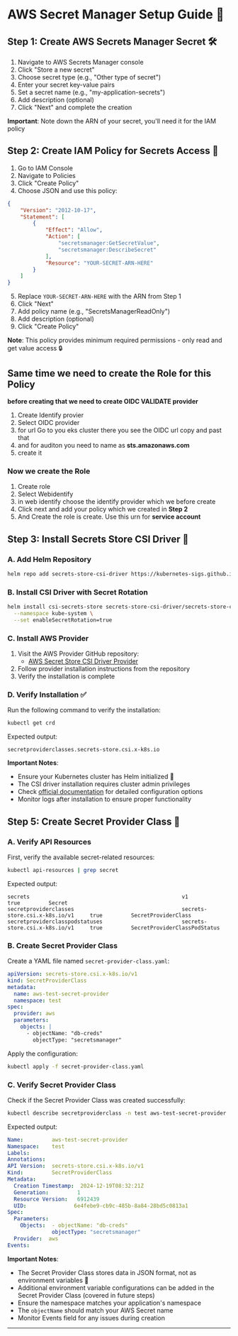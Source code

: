 # AWS Secret Manager Setup Guide 🔐

## Step 1: Create AWS Secrets Manager Secret 🛠️

1. Navigate to AWS Secrets Manager console
2. Click "Store a new secret"
3. Choose secret type (e.g., "Other type of secret")
4. Enter your secret key-value pairs
5. Set a secret name (e.g., "my-application-secrets")
6. Add description (optional)
7. Click "Next" and complete the creation

**Important**: Note down the ARN of your secret, you'll need it for the IAM policy

## Step 2: Create IAM Policy for Secrets Access 👮

1. Go to IAM Console
2. Navigate to Policies
3. Click "Create Policy"
4. Choose JSON and use this policy:

```json
{
    "Version": "2012-10-17",
    "Statement": [
        {
            "Effect": "Allow",
            "Action": [
                "secretsmanager:GetSecretValue",
                "secretsmanager:DescribeSecret"
            ],
            "Resource": "YOUR-SECRET-ARN-HERE"
        }
    ]
}
```

5. Replace `YOUR-SECRET-ARN-HERE` with the ARN from Step 1
6. Click "Next"
7. Add policy name (e.g., "SecretsManagerReadOnly")
8. Add description (optional)
9. Click "Create Policy"

**Note**: This policy provides minimum required permissions - only read and get value access 🔒

## Same time we need to create the Role for this Policy

**before creating that we need to create OIDC VALIDATE provider**

1. Create Identify provier
2. Select OIDC provider
3. for url Go to you eks cluster there you see the OIDC url copy and past that
4. and for auditon you need to name as **sts.amazonaws.com**
5. create it

### Now we create the Role

1. Create role
2. Select Webidentify
3. in web identify choose the identify provider which we before create
4. Click next and add your policy which we created in **Step 2**
5. And Create the role is create. Use this urn for **service account**

## Step 3: Install Secrets Store CSI Driver 🔌

### A. Add Helm Repository
```bash
helm repo add secrets-store-csi-driver https://kubernetes-sigs.github.io/secrets-store-csi-driver/charts
```

### B. Install CSI Driver with Secret Rotation
```bash
helm install csi-secrets-store secrets-store-csi-driver/secrets-store-csi-driver \
  --namespace kube-system \
  --set enableSecretRotation=true
```

### C. Install AWS Provider
1. Visit the AWS Provider GitHub repository:
   - [AWS Secret Store CSI Driver Provider](https://github.com/aws/secrets-store-csi-driver-provider-aws)
2. Follow provider installation instructions from the repository
3. Verify the installation is complete


### D. Verify Installation ✅
Run the following command to verify the installation:
```bash
kubectl get crd
```

Expected output:
```
secretproviderclasses.secrets-store.csi.x-k8s.io
```

**Important Notes**:
- Ensure your Kubernetes cluster has Helm initialized 🎡
- The CSI driver installation requires cluster admin privileges
- Check [official documentation](https://secrets-store-csi-driver.sigs.k8s.io/getting-started/usage.html) for detailed configuration options
- Monitor logs after installation to ensure proper functionality

## Step 5: Create Secret Provider Class 📝

### A. Verify API Resources
First, verify the available secret-related resources:
```bash
kubectl api-resources | grep secret
```

Expected output:
```
secrets                                                v1                                true         Secret
secretproviderclasses                                  secrets-store.csi.x-k8s.io/v1     true         SecretProviderClass
secretproviderclasspodstatuses                         secrets-store.csi.x-k8s.io/v1     true         SecretProviderClassPodStatus
```

### B. Create Secret Provider Class
Create a YAML file named `secret-provider-class.yaml`:

```yaml
apiVersion: secrets-store.csi.x-k8s.io/v1
kind: SecretProviderClass
metadata:
  name: aws-test-secret-provider
  namespace: test
spec:
  provider: aws
  parameters:
    objects: |
      - objectName: "db-creds"
        objectType: "secretsmanager"
```

Apply the configuration:
```bash
kubectl apply -f secret-provider-class.yaml
```

### C. Verify Secret Provider Class
Check if the Secret Provider Class was created successfully:
```bash
kubectl describe secretproviderclass -n test aws-test-secret-provider
```

Expected output:
```yaml
Name:         aws-test-secret-provider
Namespace:    test
Labels:       
Annotations:  
API Version:  secrets-store.csi.x-k8s.io/v1
Kind:         SecretProviderClass
Metadata:
  Creation Timestamp:  2024-12-19T08:32:21Z
  Generation:         1
  Resource Version:   6912439
  UID:               6e4febe9-cb9c-485b-8a84-28bd5c0813a1
Spec:
  Parameters:
    Objects:  - objectName: "db-creds"
              objectType: "secretsmanager"
  Provider:  aws
Events:     
```

**Important Notes**: 
- The Secret Provider Class stores data in JSON format, not as environment variables 🔄
- Additional environment variable configurations can be added in the Secret Provider Class (covered in future steps)
- Ensure the namespace matches your application's namespace
- The `objectName` should match your AWS Secret name
- Monitor Events field for any issues during creation

---